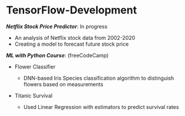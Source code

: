# TensorFlow-Development

**_Netflix Stock Price Predictor_**: In progress
- An analysis of Netflix stock data from 2002-2020
- Creating a model to forecast future stock price

_**ML with Python Course**_: (freeCodeCamp)

- Flower Classifier
  - DNN-based Iris Species classification algorithm to distinguish flowers based on measurements
  
- Titanic Survival
  - Used Linear Regression with estimators to predict survival rates
